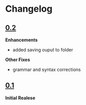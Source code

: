 # Changelog

## [0.2](https://github.com/#)
**Enhancements**
- added saving ouput to folder

**Other Fixes**
- grammar and syntax corrections

## [0.1](https://github.com/#)
**Initial Realese**